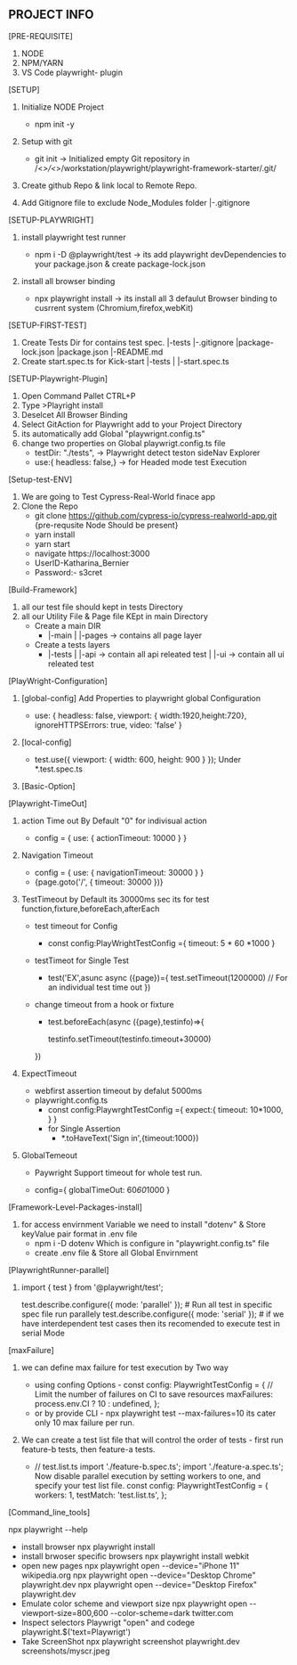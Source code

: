 ## PROJECT INFO

[PRE-REQUISITE]

1. NODE
2. NPM/YARN
3. VS Code playwright- plugin

[SETUP]

1. Initialize NODE Project

   - npm init -y

2. Setup with git

   - git init -> Initialized empty Git repository in /<_>/<_>/workstation/playwright/playwright-framework-starter/.git/

3. Create github Repo & link local to Remote Repo.

4. Add Gitignore file to exclude Node_Modules folder
   |-.gitignore

[SETUP-PLAYWRIGHT]

1. install playwright test runner

   - npm i -D @playwright/test -> its add playwright devDependencies to your package.json & create package-lock.json

2. install all browser binding
   - npx playwright install -> its install all 3 defaulut Browser binding to cusrrent system (Chromium,firefox,webKit)

[SETUP-FIRST-TEST]

1. Create Tests Dir for contains test spec.
   |-tests
   |-.gitignore
   |package-lock.json
   |package.json
   |-README.md
2. Create start.spec.ts for Kick-start
   |-tests
   | |-start.spec.ts

[SETUP-Playwright-Plugin]

1. Open Command Pallet CTRL+P
2. Type >Playright install
3. Deselcet All Browser Binding
4. Select GitAction for Playwright add to your Project Directory
5. its automatically add Global "playwrignt.config.ts"
6. change two properties on Global playwrigt.config.ts file
   - testDir: "./tests", -> Playwright detect teston sideNav Explorer
   - use:{ headless: false,} -> for Headed mode test Execution

[Setup-test-ENV]

1. We are going to Test Cypress-Real-World finace app
2. Clone the Repo
   - git clone https://github.com/cypress-io/cypress-realworld-app.git {pre-requsite Node Should be present}
   - yarn install
   - yarn start
   - navigate https://localhost:3000
   - UserID-Katharina_Bernier
   - Password:- s3cret

[Build-Framework]

1. all our test file should kept in tests Directory
2. all our Utility File & Page file KEpt in main Directory
   - Create a main DIR
     - |-main
       | |-pages -> contains all page layer
   - Create a tests layers
     - |-tests
       | |-api -> contain all api releated test
       | |-ui -> contain all ui releated test

[PlayWright-Configuration]

1. [global-config] Add Properties to playwright global Configuration
   - use: {
     headless: false,
     viewport: { width:1920,height:720},
     ignoreHTTPSErrors: true,
     video: 'false'
     }
2. [local-config]

   - test.use({ viewport: { width: 600, height: 900 } }); Under \*.test.spec.ts

3. [Basic-Option]

[Playwright-TimeOut]

1. action Time out By Default "0" for indivisual action
   - config = { use: { actionTimeout: 10000 } }
2. Navigation Timeout

   - config = { use: { navigationTimeout: 30000 } }
   - {page.goto('/', { timeout: 30000 })}

3. TestTimeout by Default its 30000ms sec its for test function,fixture,beforeEach,afterEach

   - test timeout for Config
     - const config:PlayWrightTestConfig ={
       timeout: 5 * 60 *1000
       }
   - testTimeot for Single Test
     - test('EX',asunc async ({page})={
       test.setTimeout(1200000) // For an individual test time out
       })
   - change timeout from a hook or fixture

     - test.beforeEach(async ({page},testinfo)=>{

       testinfo.setTimeout(testinfo.timeout+30000)

     })

4. ExpectTimeout
   - webfirst assertion timeout by defalut 5000ms
   - playwright.config.ts
     - const config:PlaywrghtTestConfig ={
       expect:{
       timeout: 10\*1000,
       }
       }
     - for Single Assertion
       - \*.toHaveText('Sign in',{timeout:1000})
5. GlobalTemeout

   - Paywright Support timeout for whole test run.

   - config={
     globalTimeOut: 60*60*1000
     }

[Framework-Level-Packages-install]

1. for access envirnment Variable we need to install "dotenv" & Store keyValue pair format in .env file
   - npm i -D dotenv Which is configure in "playwright.config.ts" file
   - create .env file & Store all Global Envirnment

[PlaywrightRunner-parallel]

1. import { test } from '@playwright/test';

   test.describe.configure({ mode: 'parallel' }); # Run all test in specific spec file run parallely
   test.describe.configure({ mode: 'serial' }); # if we have interdependent test cases then its recomended to execute test in serial Mode

[maxFailure]

1. we can define max failure for test execution by Two way

   - using confing Options - const config: PlaywrightTestConfig = {
     // Limit the number of failures on CI to save resources
     maxFailures: process.env.CI ? 10 : undefined,
     };
   - or by provide CLI - npx playwright test --max-failures=10 its cater only 10 max failure per run.

2. We can create a test list file that will control the order of tests - first run feature-b tests, then feature-a tests.

   - // test.list.ts
     import './feature-b.spec.ts';
     import './feature-a.spec.ts';
     Now disable parallel execution by setting workers to one, and specify your test list file.
     const config: PlaywrightTestConfig = {
     workers: 1,
     testMatch: 'test.list.ts',
     };

[Command_line_tools]

   npx playwright --help
   - install browser
   npx playwright install
   - install brwoser specific browsers
   npx playwright install webkit
   - open new pages
   npx playwright open --device="iPhone 11" wikipedia.org
   npx playwright open --device="Desktop Chrome" playwright.dev
   npx playwright open --device="Desktop Firefox" playwright.dev
   - Emulate color scheme and viewport size
   npx playwright open --viewport-size=800,600 --color-scheme=dark twitter.com
   - Inspect selectors
    Playwrigt "open" and codege
    playwright.$('text=Playwrigt')
   - Take ScreenShot
   npx playwright screenshot playwright.dev screenshots/myscr.jpeg